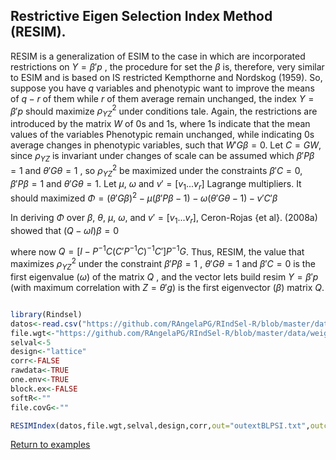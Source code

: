 ## Restrictive Eigen Selection Index Method (RESIM).

RESIM is a generalization of ESIM to the case in which are incorporated restrictions on $Y ={\beta'p}$ , the procedure for set the $\beta$ is, therefore, very similar to ESIM and is based on IS restricted Kempthorne and Nordskog (1959). So, suppose you have $q$ variables and phenotypic want to improve the means of $q-r$ of them while $r$ of them average remain unchanged, the index $Y=\beta'p$ should maximize $\rho_{YZ}^2$ under conditions tale. Again, the restrictions are introduced by the matrix $W$ of 0s and 1s, where 1s indicate that the mean values of the variables Phenotypic remain unchanged, while indicating 0s average changes in phenotypic variables, such that $W'G \beta =0$. Let $C=GW$, since $\rho_{YZ}$ is invariant under changes of scale can be assumed which $\beta'P \beta=1$ and $\theta'G \theta=1$ , so $\rho_{YZ}^2$ be maximized under the constraints $\beta'C=0$, $\beta'P \beta=1$ and $\theta'G \theta=1$. Let $\mu$, $\omega$ and $v'=[v_1 ... v_r]$ Lagrange multipliers. It should maximized $\Phi=(\theta'G\beta)^2 - \mu (\beta'P\beta-1) - \omega (\theta'G\theta-1)-v'C'\beta$

In deriving $\Phi$ over $\beta$, $\theta$, $\mu$, $\omega$, and $v'=[v_1 ... v_r]$, Ceron-Rojas {et al}. (2008a) showed that $(Q-\omega I)\beta=0$

where now $Q=[I-P^{-1}C(C'P^{-1}C)^{-1}C']P^{-1}G$. Thus, RESIM, the value that maximizes $\rho_{YZ}^2$ under the constraint $\beta'P\beta=1$ , $\theta'G\theta=1$ and $\beta'C=0$ is the first eigenvalue ($\omega$) of the matrix $Q$ , and the vector lets build resim $Y=\beta'p$ (with maximum correlation with $Z=\theta'g$) is the first eigenvector ($\beta$) matrix $Q$.

```R

library(Rindsel)
datos<-read.csv("https://github.com/RAngelaPG/RIndSel-R/blob/master/data/C1_PSI_05_Phen.csv",header=T,na.strings=c(NA,"."."-")) #Raw data to analized.
file.wgt<-"https://github.com/RAngelaPG/RIndSel-R/blob/master/data/weigth_C1_PSI.csv")   #name of the file where we write the economic weights and restrictions. 
selval<-5                                                                                    #Selection intensity.
design<-"lattice"                                                                            #Experimental design.
corr<-FALSE                                                                                  #You can decide if you want to work with the correlation matrix instead of variance and covariance matrix.
rawdata<-TRUE                                                                                #By default is TRUE when you are using design option "lattice" or "rcbd", use FALSE for design option "AdjMeans".
one.env<-TRUE                                                                                #Use FALSE for multienviromrent trials.
block.ex<-FALSE                                                                              #Use FALSE always.
softR<-""                                                                                    #Use "" always.
file.covG<-""                                                                                #When design is "AdjMeans" and rawdata is FALSE, write the location of your variance and covariance matrix csv file.

RESIMIndex(datos,file.wgt,selval,design,corr,out="outextBLPSI.txt",outcsv="outBLPSI.csv",rawdata,one.env,block.ex,softR,file.covG)

```
[Return to examples](https://github.com/RAngelaPG/RIndSel-R/blob/master/Readme.md)
